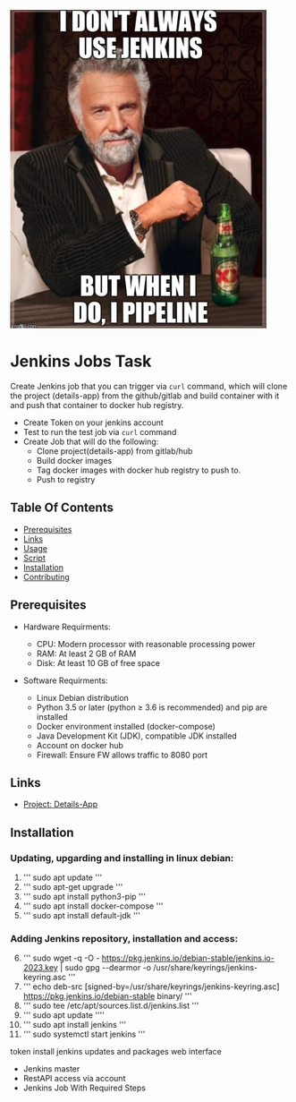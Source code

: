 ![Jenkins Pipeline Meme](pipelinememe.png)

# Jenkins Jobs Task 

Create Jenkins job that you can trigger via `curl` command, which will clone the project (details-app) from the github/gitlab and build container 
with it and push that container to docker hub registry.

- Create Token on your jenkins account
- Test to run the test job via `curl` command
- Create Job that will do the following:
    - Clone project(details-app) from gitlab/hub
    - Build docker images
    - Tag docker images with docker hub registry to push to.
    - Push to registry
      

## Table Of Contents

- [Prerequisites](#prerequisites)
- [Links](#links) 
- [Usage](#usage)
- [Script](#script)
- [Installation](#installation)
- [Contributing](#contributing)


## Prerequisites

- Hardware Requirments:
    - CPU: Modern processor with reasonable processing power
    - RAM: At least 2 GB of RAM
    - Disk: At least 10 GB of free space
      
- Software Requirments:
    - Linux Debian distribution
    - Python 3.5 or later (python ≥ 3.6 is recommended) and pip are installed
    - Docker environment installed (docker-compose)
    - Java Development Kit (JDK), compatible JDK installed
    - Account on docker hub
    - Firewall: Ensure FW allows traffic to 8080 port

      
## Links
- [Project: Details-App](https://github.com/zero-pytagoras/details-app.git)


## Installation 


### Updating, upgarding and installing in linux debian: 

1. ''' sudo apt update '''
2. ''' sudo apt-get upgrade '''
3. ''' sudo apt install python3-pip '''
4. ''' sudo apt install docker-compose '''
5. ''' sudo apt install default-jdk '''

### Adding Jenkins repository, installation and access: 

6. ''' sudo wget -q -O - https://pkg.jenkins.io/debian-stable/jenkins.io-2023.key | sudo gpg --dearmor -o /usr/share/keyrings/jenkins-keyring.asc '''
7. ''' echo deb-src [signed-by=/usr/share/keyrings/jenkins-keyring.asc] https://pkg.jenkins.io/debian-stable binary/ '''
8. ''' sudo tee /etc/apt/sources.list.d/jenkins.list '''
9. ''' sudo apt update ''''
10. ''' sudo apt install jenkins '''
11. ''' sudo systemctl start jenkins '''

token 
install jenkins updates and packages 
web interface

- Jenkins master
- RestAPI access via account
- Jenkins Job With Required Steps


